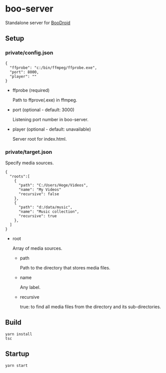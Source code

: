 # boo-server
Standalone server for [BooDroid](https://github.com/toyota-m2k/boodroid)

## Setup

### private/config.json
```
{
  "ffprobe": "c:/bin/ffmpeg/ffprobe.exe",
  "port": 8000,
  "player": ""
}
```
- ffprobe (required)
 
  Path to ffprove(.exe) in ffmpeg.

- port (optional - default: 3000)

  Listening port number in boo-server.
 
- player (optional - default: unavailable)

  Server root for index.html.
 
### private/target.json
Specify media sources.
```
{
  "roots":[
    {
      "path": "C:/Users/Hoge/Videos",
      "name": "My Videos"
      "recursive": false
    },
    {
      "path": "d:/data/music",
      "name": "Music collection",
      "recursive": true
    },
  ]
}
```

- root
  
  Array of media sources.

  - path
  
    Path to the directory that stores media files.

  - name
    
    Any label.
    
  - recursive
  
    true: to find all media files from the directory and its sub-directories.

## Build

```
yarn install
tsc
```
 
## Startup

```
yarn start
```

 

